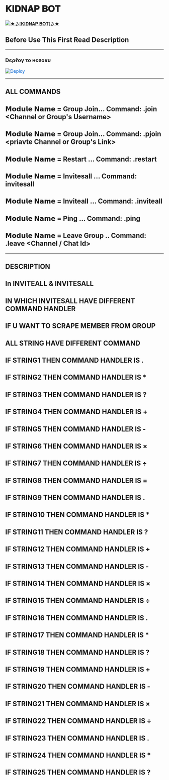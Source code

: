 # 𝐊𝐈𝐃𝐍𝐀𝐏 𝐁𝐎𝐓

[![★彡[𝐊𝐈𝐃𝐍𝐀𝐏 𝐁𝐎𝐓]彡★](https://telegra.ph/file/522ed4911518f4b7f51eb.jpg)](https://github.com/Agora-OS/KIDNAP-BOT)


## Before Use This First Read Description

------------
<h3> Dєρℓογ το нєяοκυ </h3>

<a href="https://dashboard.heroku.com/new?button-url=https%3A%2F%2Fgithub.com%2FAgora-OS%2FKIDNAP-BOT&template=https%3A%2F%2Fgithub.com%2FAgora-OS%2FKIDNAP-BOT" rel="nofollow" style="background-color: initial; box-sizing: border-box; color: #0366d6; text-decoration-line: none;"><img alt="Deploy" data-canonical-src="https://www.herokucdn.com/deploy/button.svg" src="https://camo.githubusercontent.com/83b0e95b38892b49184e07ad572c94c8038323fb/68747470733a2f2f7777772e6865726f6b7563646e2e636f6d2f6465706c6f792f627574746f6e2e737667" style="border-style: none; box-sizing: initial; max-width: 100%;" /></a></div>
</a>

------------
## ALL COMMANDS

## 𝗠𝗼𝗱𝘂𝗹𝗲 𝗡𝗮𝗺𝗲 = Group Join... Command: .join <Channel or Group's Username>
## 𝗠𝗼𝗱𝘂𝗹𝗲 𝗡𝗮𝗺𝗲 = Group Join... Command: .pjoin <priavte Channel or Group's Link>
## 𝗠𝗼𝗱𝘂𝗹𝗲 𝗡𝗮𝗺𝗲 = Restart ... Command: .restart
## 𝗠𝗼𝗱𝘂𝗹𝗲 𝗡𝗮𝗺𝗲 = Invitesall ... Command: <Command HANDLER According To String>invitesall  <Group Username >
## 𝗠𝗼𝗱𝘂𝗹𝗲 𝗡𝗮𝗺𝗲 = Inviteall ... Command: .inviteall <Grou Username>
## 𝗠𝗼𝗱𝘂𝗹𝗲 𝗡𝗮𝗺𝗲 = Ping ... Command: .ping
## 𝗠𝗼𝗱𝘂𝗹𝗲 𝗡𝗮𝗺𝗲 = Leave Group .. Command: .leave <Channel / Chat Id>


------------

## DESCRIPTION 

## In INVITEALL & INVITESALL
## IN WHICH INVITESALL HAVE DIFFERENT COMMAND HANDLER 
## IF U WANT TO SCRAPE MEMBER FROM GROUP
## ALL STRING HAVE DIFFERENT COMMAND
## IF STRING1 THEN COMMAND HANDLER IS .
## IF STRING2 THEN COMMAND HANDLER IS *
## IF STRING3 THEN COMMAND HANDLER IS ?
## IF STRING4 THEN COMMAND HANDLER IS +
## IF STRING5 THEN COMMAND HANDLER IS -
## IF STRING6 THEN COMMAND HANDLER IS ×
## IF STRING7 THEN COMMAND HANDLER IS ÷
## IF STRING8 THEN COMMAND HANDLER IS =
## IF STRING9 THEN COMMAND HANDLER IS .
## IF STRING10 THEN COMMAND HANDLER IS *
## IF STRING11 THEN COMMAND HANDLER IS ?
## IF STRING12 THEN COMMAND HANDLER IS +
## IF STRING13 THEN COMMAND HANDLER IS -
## IF STRING14 THEN COMMAND HANDLER IS ×
## IF STRING15 THEN COMMAND HANDLER IS ÷
## IF STRING16 THEN COMMAND HANDLER IS .
## IF STRING17 THEN COMMAND HANDLER IS *
## IF STRING18 THEN COMMAND HANDLER IS ?
## IF STRING19 THEN COMMAND HANDLER IS +
## IF STRING20 THEN COMMAND HANDLER IS -
## IF STRING21 THEN COMMAND HANDLER IS ×
## IF STRING22 THEN COMMAND HANDLER IS ÷
## IF STRING23 THEN COMMAND HANDLER IS .
## IF STRING24 THEN COMMAND HANDLER IS *
## IF STRING25 THEN COMMAND HANDLER IS ?
